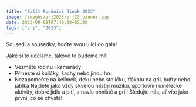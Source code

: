 ```yaml
---
title: "Zažít Roudnici Jinak 2023"
image: /images/zrj2023/zrj23_banner.jpg
date: 2023-08-08T07:49:20+02:00
tags: ["zrj", "2023"]
---
```


Sousedi a sousedky, hoďte svou ulici do gala!

Jaké si to uděláme, takové to budeme mít
- Vezměte rodinu i kamarády
- Přineste si kuličky, šachy nebo jinou hru
- Nezapomeňte na kelímek, deku nebo stoličku, flákotu na gril, buřty nebo jablka
Najdete jako vždy skvělou místní muziku, sportovní i umělecké aktivity, dobré jídlo a pití, a navíc ohniště a gril!
Sledujte nás, ať víte jako první, co se chystá! 